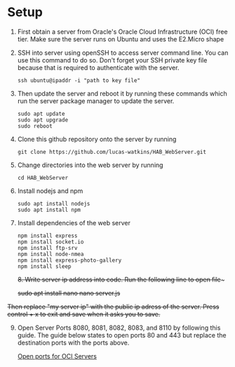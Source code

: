 # Setup
1. First obtain a server from Oracle's Oracle Cloud Infrastructure (OCI) free tier. Make sure the server runs on Ubuntu and uses the E2.Micro shape

2. SSH into server using openSSH to access server command line. You can use this command to do so. Don't forget your SSH private key file because that is required to authenticate with the server. 

    ```
    ssh ubuntu@ipaddr -i "path to key file"
    ```

3. Then update the server and reboot it by running these commands which run the server package manager to update the server.

    ```
    sudo apt update
    sudo apt upgrade
    sudo reboot
    ```
4. Clone this github repository onto the server by running

    ```
    git clone https://github.com/lucas-watkins/HAB_WebServer.git
    ```

5. Change directories into the web server by running

    ```
    cd HAB_WebServer
    ```

6. Install nodejs and npm
    ```
    sudo apt install nodejs
    sudo apt install npm
    ```

7. Install dependencies of the web server

    ```
    npm install express
    npm install socket.io
    npm install ftp-srv
    npm install node-nmea
    npm install express-photo-gallery
    npm install sleep
    ```

    ~~8. Write server ip address into code. Run the following line to open file~~~

    ~~sudo apt install nano
    nano server.js~~

~~Then replace "my server ip" with the public ip adress of the server. Press control + x to exit and save when it asks you to save.~~

9. Open Server Ports 8080, 8081, 8082, 8083, and 8110 by following this guide. The guide below states to open ports 80 and 443 but replace the destination ports with the ports above.

    [Open ports for OCI Servers](https://cleavr.io/cleavr-slice/opening-port-80-and-443-for-oracle-servers)
